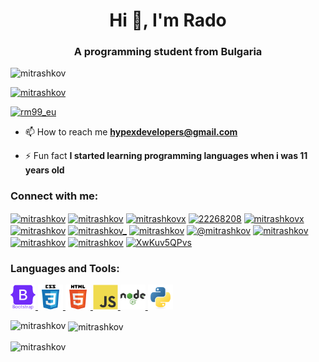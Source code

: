 <h1 align="center">Hi 👋, I'm Rado</h1>
<h3 align="center">A programming student from Bulgaria</h3>


<p align="left"> <img src="https://komarev.com/ghpvc/?username=mitrashkov&label=Profile%20views&color=0e75b6&style=flat" alt="mitrashkov" /> </p>

<p align="left"> <a href="https://github.com/ryo-ma/github-profile-trophy"><img src="https://github-profile-trophy.vercel.app/?username=mitrashkov" alt="mitrashkov" /></a> </p>

<p align="left"> <a href="[[https://twitter.com/mitrashkovx](https://twitter.com/rm99_eu)](https://twitter.com/rm99_eu)" target="blank"><img src="https://img.shields.io/twitter/follow/rm99_eu?logo=twitter&style=for-the-badge" alt="rm99_eu" /></a> </p>

- 📫 How to reach me **hypexdevelopers@gmail.com**

- ⚡ Fun fact **I started learning programming languages when i was 11 years old**

<h3 align="left">Connect with me:</h3>
<p align="left">
<a href="https://codepen.io/mitrashkov" target="blank"><img align="center" src="https://raw.githubusercontent.com/rahuldkjain/github-profile-readme-generator/master/src/images/icons/Social/codepen.svg" alt="mitrashkov" height="30" width="40" /></a>
<a href="https://dev.to/mitrashkov" target="blank"><img align="center" src="https://raw.githubusercontent.com/rahuldkjain/github-profile-readme-generator/master/src/images/icons/Social/devto.svg" alt="mitrashkov" height="30" width="40" /></a>
<a href="https://twitter.com/rm99_eu" target="blank"><img align="center" src="https://raw.githubusercontent.com/rahuldkjain/github-profile-readme-generator/master/src/images/icons/Social/twitter.svg" alt="mitrashkovx" height="30" width="40" /></a>
<a href="https://stackoverflow.com/users/22268208" target="blank"><img align="center" src="https://raw.githubusercontent.com/rahuldkjain/github-profile-readme-generator/master/src/images/icons/Social/stack-overflow.svg" alt="22268208" height="30" width="40" /></a>
<a href="https://codesandbox.com/mitrashkovx" target="blank"><img align="center" src="https://raw.githubusercontent.com/rahuldkjain/github-profile-readme-generator/master/src/images/icons/Social/codesandbox.svg" alt="mitrashkovx" height="30" width="40" /></a>
<a href="https://kaggle.com/mitrashkov" target="blank"><img align="center" src="https://raw.githubusercontent.com/rahuldkjain/github-profile-readme-generator/master/src/images/icons/Social/kaggle.svg" alt="mitrashkov" height="30" width="40" /></a>
<a href="https://instagram.com/mitrashkov_" target="blank"><img align="center" src="https://raw.githubusercontent.com/rahuldkjain/github-profile-readme-generator/master/src/images/icons/Social/instagram.svg" alt="mitrashkov_" height="30" width="40" /></a>
<a href="https://www.behance.net/mitrashkov" target="blank"><img align="center" src="https://raw.githubusercontent.com/rahuldkjain/github-profile-readme-generator/master/src/images/icons/Social/behance.svg" alt="mitrashkov" height="30" width="40" /></a>
<a href="https://medium.com/@mitrashkov" target="blank"><img align="center" src="https://raw.githubusercontent.com/rahuldkjain/github-profile-readme-generator/master/src/images/icons/Social/medium.svg" alt="@mitrashkov" height="30" width="40" /></a>
<a href="https://www.codechef.com/users/mitrashkov" target="blank"><img align="center" src="https://cdn.jsdelivr.net/npm/simple-icons@3.1.0/icons/codechef.svg" alt="mitrashkov" height="30" width="40" /></a>
<a href="https://codeforces.com/profile/mitrashkov" target="blank"><img align="center" src="https://raw.githubusercontent.com/rahuldkjain/github-profile-readme-generator/master/src/images/icons/Social/codeforces.svg" alt="mitrashkov" height="30" width="40" /></a>
<a href="https://www.topcoder.com/members/mitrashkov" target="blank"><img align="center" src="https://raw.githubusercontent.com/rahuldkjain/github-profile-readme-generator/master/src/images/icons/Social/topcoder.svg" alt="mitrashkov" height="30" width="40" /></a>
<a href="https://discord.gg/XwKuv5QPvs" target="blank"><img align="center" src="https://raw.githubusercontent.com/rahuldkjain/github-profile-readme-generator/master/src/images/icons/Social/discord.svg" alt="XwKuv5QPvs" height="30" width="40" /></a>
</p>

<h3 align="left">Languages and Tools:</h3>
<p align="left"> <a href="https://getbootstrap.com" target="_blank" rel="noreferrer"> <img src="https://raw.githubusercontent.com/devicons/devicon/master/icons/bootstrap/bootstrap-plain-wordmark.svg" alt="bootstrap" width="40" height="40"/> </a> <a href="https://www.w3schools.com/css/" target="_blank" rel="noreferrer"> <img src="https://raw.githubusercontent.com/devicons/devicon/master/icons/css3/css3-original-wordmark.svg" alt="css3" width="40" height="40"/> </a> <a href="https://www.w3.org/html/" target="_blank" rel="noreferrer"> <img src="https://raw.githubusercontent.com/devicons/devicon/master/icons/html5/html5-original-wordmark.svg" alt="html5" width="40" height="40"/> </a> <a href="https://developer.mozilla.org/en-US/docs/Web/JavaScript" target="_blank" rel="noreferrer"> <img src="https://raw.githubusercontent.com/devicons/devicon/master/icons/javascript/javascript-original.svg" alt="javascript" width="40" height="40"/> </a> <a href="https://nodejs.org" target="_blank" rel="noreferrer"> <img src="https://raw.githubusercontent.com/devicons/devicon/master/icons/nodejs/nodejs-original-wordmark.svg" alt="nodejs" width="40" height="40"/> </a> <a href="https://www.python.org" target="_blank" rel="noreferrer"> <img src="https://raw.githubusercontent.com/devicons/devicon/master/icons/python/python-original.svg" alt="python" width="40" height="40"/> </a> </p>

<p><img align="left" src="https://github-readme-stats.vercel.app/api/top-langs?username=mitrashkov&show_icons=true&locale=en&layout=compact" alt="mitrashkov" /></p>

<p>&nbsp;<img align="center" src="https://github-readme-stats.vercel.app/api?username=mitrashkov&show_icons=true&locale=en" alt="mitrashkov" /></p>

<p><img align="center" src="https://github-readme-streak-stats.herokuapp.com/?user=mitrashkov&" alt="mitrashkov" /></p>
